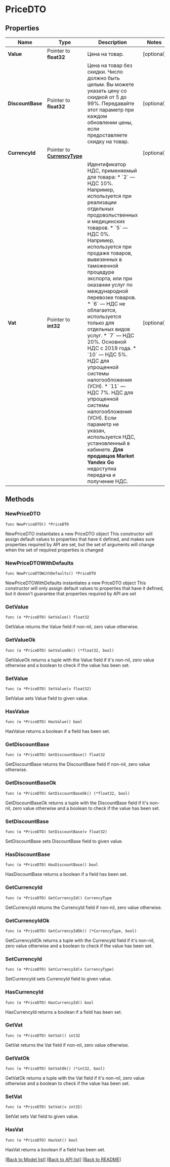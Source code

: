 # PriceDTO

## Properties

Name | Type | Description | Notes
------------ | ------------- | ------------- | -------------
**Value** | Pointer to **float32** | Цена на товар. | [optional] 
**DiscountBase** | Pointer to **float32** | Цена на товар без скидки.  Число должно быть целым. Вы можете указать цену со скидкой от 5 до 99%.  Передавайте этот параметр при каждом обновлении цены, если предоставляете скидку на товар.  | [optional] 
**CurrencyId** | Pointer to [**CurrencyType**](CurrencyType.md) |  | [optional] 
**Vat** | Pointer to **int32** | Идентификатор НДС, применяемый для товара:  * &#x60;2&#x60; — НДС 10%. Например, используется при реализации отдельных продовольственных и медицинских товаров. * &#x60;5&#x60; — НДС 0%. Например, используется при продаже товаров, вывезенных в таможенной процедуре экспорта, или при оказании услуг по международной перевозке товаров. * &#x60;6&#x60; — НДС не облагается, используется только для отдельных видов услуг. * &#x60;7&#x60; — НДС 20%. Основной НДС с 2019 года. * &#x60;10&#x60; — НДС 5%. НДС для упрощенной системы налогообложения (УСН). * &#x60;11&#x60; — НДС 7%. НДС для упрощенной системы налогообложения (УСН).  Если параметр не указан, используется НДС, установленный в кабинете.  **Для продавцов Market Yandex Go** недоступна передача и получение НДС.  | [optional] 

## Methods

### NewPriceDTO

`func NewPriceDTO() *PriceDTO`

NewPriceDTO instantiates a new PriceDTO object
This constructor will assign default values to properties that have it defined,
and makes sure properties required by API are set, but the set of arguments
will change when the set of required properties is changed

### NewPriceDTOWithDefaults

`func NewPriceDTOWithDefaults() *PriceDTO`

NewPriceDTOWithDefaults instantiates a new PriceDTO object
This constructor will only assign default values to properties that have it defined,
but it doesn't guarantee that properties required by API are set

### GetValue

`func (o *PriceDTO) GetValue() float32`

GetValue returns the Value field if non-nil, zero value otherwise.

### GetValueOk

`func (o *PriceDTO) GetValueOk() (*float32, bool)`

GetValueOk returns a tuple with the Value field if it's non-nil, zero value otherwise
and a boolean to check if the value has been set.

### SetValue

`func (o *PriceDTO) SetValue(v float32)`

SetValue sets Value field to given value.

### HasValue

`func (o *PriceDTO) HasValue() bool`

HasValue returns a boolean if a field has been set.

### GetDiscountBase

`func (o *PriceDTO) GetDiscountBase() float32`

GetDiscountBase returns the DiscountBase field if non-nil, zero value otherwise.

### GetDiscountBaseOk

`func (o *PriceDTO) GetDiscountBaseOk() (*float32, bool)`

GetDiscountBaseOk returns a tuple with the DiscountBase field if it's non-nil, zero value otherwise
and a boolean to check if the value has been set.

### SetDiscountBase

`func (o *PriceDTO) SetDiscountBase(v float32)`

SetDiscountBase sets DiscountBase field to given value.

### HasDiscountBase

`func (o *PriceDTO) HasDiscountBase() bool`

HasDiscountBase returns a boolean if a field has been set.

### GetCurrencyId

`func (o *PriceDTO) GetCurrencyId() CurrencyType`

GetCurrencyId returns the CurrencyId field if non-nil, zero value otherwise.

### GetCurrencyIdOk

`func (o *PriceDTO) GetCurrencyIdOk() (*CurrencyType, bool)`

GetCurrencyIdOk returns a tuple with the CurrencyId field if it's non-nil, zero value otherwise
and a boolean to check if the value has been set.

### SetCurrencyId

`func (o *PriceDTO) SetCurrencyId(v CurrencyType)`

SetCurrencyId sets CurrencyId field to given value.

### HasCurrencyId

`func (o *PriceDTO) HasCurrencyId() bool`

HasCurrencyId returns a boolean if a field has been set.

### GetVat

`func (o *PriceDTO) GetVat() int32`

GetVat returns the Vat field if non-nil, zero value otherwise.

### GetVatOk

`func (o *PriceDTO) GetVatOk() (*int32, bool)`

GetVatOk returns a tuple with the Vat field if it's non-nil, zero value otherwise
and a boolean to check if the value has been set.

### SetVat

`func (o *PriceDTO) SetVat(v int32)`

SetVat sets Vat field to given value.

### HasVat

`func (o *PriceDTO) HasVat() bool`

HasVat returns a boolean if a field has been set.


[[Back to Model list]](../README.md#documentation-for-models) [[Back to API list]](../README.md#documentation-for-api-endpoints) [[Back to README]](../README.md)


